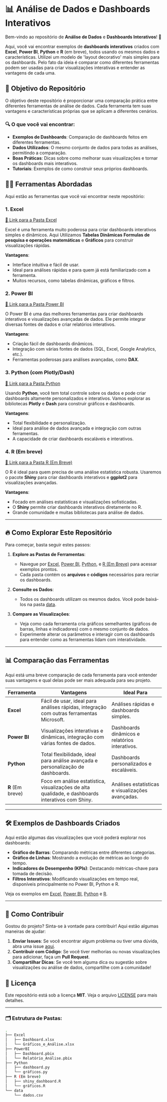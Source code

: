 # 📊 Análise de Dados e Dashboards Interativos

Bem-vindo ao repositório de **Análise de Dados** e **Dashboards Interativos**! 🎉

Aqui, você vai encontrar exemplos de **dashboards interativos** criados com **Excel**, **Power BI**, **Python** e **R** (em breve), todos usando os mesmos dados e características. Utilizei um modelo de 'layout decorativo' mais simples para os dashboards. Pelo fato da ideia é comparar como diferentes ferramentas podem ser usadas para criar visualizações interativas e entender as vantagens de cada uma.


## 🚀 Objetivo do Repositório

O objetivo deste repositório é proporcionar uma comparação prática entre diferentes ferramentas de análise de dados. Cada ferramenta tem suas vantagens e características próprias que se aplicam a diferentes cenários.

### 🔍 O que você vai encontrar:

- **Exemplos de Dashboards**: Comparação de dashboards feitos em diferentes ferramentas.
- **Dados Utilizados**: O mesmo conjunto de dados para todas as análises, permitindo a comparação.
- **Boas Práticas**: Dicas sobre como melhorar suas visualizações e tornar os dashboards mais interativos.
- **Tutoriais**: Exemplos de como construir seus próprios dashboards.

## 🧑‍💻 Ferramentas Abordadas

Aqui estão as ferramentas que você vai encontrar neste repositório:

### 1. **Excel**
[🔗 Link para a Pasta Excel](./Excel)

Excel é uma ferramenta muito poderosa para criar dashboards interativos simples e dinâmicos. Aqui Utilizamos **Tabelas Dinâmicas** **Formulas de pesquisa e operações matemáticas** e **Gráficos** para construir visualizações rápidas.

**Vantagens**:
- Interface intuitiva e fácil de usar.
- Ideal para análises rápidas e para quem já está familiarizado com a ferramenta.
- Muitos recursos, como tabelas dinâmicas, gráficos e filtros.

### 2. **Power BI**
[🔗 Link para a Pasta Power BI](./PowerBI)

O Power BI é uma das melhores ferramentas para criar dashboards interativos e visualizações avançadas de dados. Ele permite integrar diversas fontes de dados e criar relatórios interativos.

**Vantagens**:
- Criação fácil de dashboards dinâmicos.
- Integração com várias fontes de dados (SQL, Excel, Google Analytics, etc.).
- Ferramentas poderosas para análises avançadas, como **DAX**.

### 3. **Python (com Plotly/Dash)**
[🔗 Link para a Pasta Python](./Python)

Usando **Python**, você tem total controle sobre os dados e pode criar dashboards altamente personalizados e interativos. Vamos explorar as bibliotecas **Plotly** e **Dash** para construir gráficos e dashboards.

**Vantagens**:
- Total flexibilidade e personalização.
- Ideal para análise de dados avançada e integração com outras ferramentas.
- A capacidade de criar dashboards escaláveis e interativos.

### 4. **R (Em breve)**
[🔗 Link para a Pasta R (Em Breve)](./R)

O R é ideal para quem precisa de uma análise estatística robusta. Usaremos o pacote **Shiny** para criar dashboards interativos e **ggplot2** para visualizações avançadas.

**Vantagens**:
- Focado em análises estatísticas e visualizações sofisticadas.
- O **Shiny** permite criar dashboards interativos diretamente no R.
- Grande comunidade e muitas bibliotecas para análise de dados.

---

## 🔥 Como Explorar Este Repositório

Para começar, basta seguir estes passos:

1. **Explore as Pastas de Ferramentas**:
   - Navegue por [Excel](./Excel), [Power BI](./PowerBI), [Python](./Python), e [R (Em Breve)](./R) para acessar exemplos prontos.
   - Cada pasta contém os **arquivos** e **códigos** necessários para recriar os dashboards.

2. **Consulte os Dados**:
   - Todos os dashboards utilizam os mesmos dados. Você pode baixá-los na pasta [data](./data).

3. **Compare as Visualizações**:
   - Veja como cada ferramenta cria gráficos semelhantes (gráficos de barras, linhas e indicadores) com o mesmo conjunto de dados.
   - Experimente alterar os parâmetros e interagir com os dashboards para entender como as ferramentas lidam com interatividade.

---

## 📊 Comparação das Ferramentas

Aqui está uma breve comparação de cada ferramenta para você entender suas vantagens e qual delas pode ser mais adequada para seu projeto.

| Ferramenta     | Vantagens                                                                                   | Ideal Para                                |
|----------------|---------------------------------------------------------------------------------------------|-------------------------------------------|
| **Excel**      | Fácil de usar, ideal para análises rápidas, integração com outras ferramentas Microsoft.    | Análises rápidas e dashboards simples.   |
| **Power BI**   | Visualizações interativas e dinâmicas, integração com várias fontes de dados.               | Dashboards dinâmicos e relatórios interativos. |
| **Python**     | Total flexibilidade, ideal para análise avançada e personalização de dashboards.            | Dashboards personalizados e escaláveis.  |
| **R** (Em breve)| Foco em análise estatística, visualizações de alta qualidade, e dashboards interativos com Shiny. | Análises estatísticas e visualizações avançadas. |

---

## 🛠️ Exemplos de Dashboards Criados

Aqui estão algumas das visualizações que você poderá explorar nos dashboards:

- **Gráfico de Barras**: Comparando métricas entre diferentes categorias.
- **Gráfico de Linhas**: Mostrando a evolução de métricas ao longo do tempo.
- **Indicadores de Desempenho (KPIs)**: Destacando métricas-chave para tomada de decisão.
- **Filtros Interativos**: Modificando visualizações em tempo real, disponíveis principalmente no Power BI, Python e R.

Veja os exemplos em [Excel](./Excel), [Power BI](./PowerBI), [Python](./Python) e [R](./R).

---

## 🏁 Como Contribuir

Gostou do projeto? Sinta-se à vontade para contribuir! Aqui estão algumas maneiras de ajudar:

1. **Enviar Issues**: Se você encontrar algum problema ou tiver uma dúvida, abra uma issue [aqui](https://github.com/seu-usuario/seu-repositorio/issues).
2. **Contribuir com Código**: Se você tiver melhorias ou novas visualizações para adicionar, faça um **Pull Request**.
3. **Compartilhar Dicas**: Se você tem alguma dica ou sugestão sobre visualizações ou análise de dados, compartilhe com a comunidade!

## 📜 Licença

Este repositório está sob a licença **MIT**. Veja o arquivo [LICENSE](./LICENSE) para mais detalhes.

---

### 🗂️ Estrutura de Pastas:

```bash
.
├── Excel
│   ├── Dashboard.xlsx
│   └── Gráficos_e_Análise.xlsx
├── PowerBI
│   ├── Dashboard.pbix
│   └── Relatório_Análise.pbix
├── Python
│   ├── dashboard.py
│   └── gráficos.py
├── R (Em breve)
│   ├── shiny_dashboard.R
│   └── gráficos.R
└── data
    └── dados.csv
